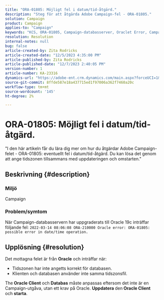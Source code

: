 ```yaml
---
title: "ORA-01805: Möjligt fel i datum/tid-åtgärd."
description: "Steg för att åtgärda Adobe Campaign-fel - ORA-01805."
solution: Campaign
product: Campaign
applies-to: "Campaign"
keywords: "KCS, ORA-01805, Campaign-databasserver, Oraclet Error, Campaign"
resolution: Resolution
internal-notes: null
bug: false
article-created-by: Zita Rodricks
article-created-date: "12/5/2023 4:35:00 PM"
article-published-by: Zita Rodricks
article-published-date: "12/7/2023 2:40:05 PM"
version-number: 1
article-number: KA-23316
dynamics-url: "https://adobe-ent.crm.dynamics.com/main.aspx?forceUCI=1&pagetype=entityrecord&etn=knowledgearticle&id=6e5fe63a-8c93-ee11-be37-6045bd0061cb"
source-git-commit: 8ffde587e18a437715ed1f97006a362f7460a20c
workflow-type: tm+mt
source-wordcount: '145'
ht-degree: 2%

---
```


# ORA-01805: Möjligt fel i datum/tid-åtgärd.


&quot;I den här artikeln får du lära dig mer om hur du åtgärdar Adobe Campaign-felet - ORA-01805: eventuellt fel i datum/tid-åtgärd. Du kan lösa det genom att ange tidszonen tillsammans med uppdateringen och omstarten.&quot;

## Beskrivning {#description}


### <b>Miljö</b>

Campaign



### <b>Problem/symtom</b>

När Campaign-databasservern har uppgraderats till Oracle 19c inträffar följande fel: `2022-03-14 08:06:08 ORA-210000 Oracle error: ORA-01805: possible error in date/time operation.`


## Upplösning {#resolution}


Det mottagna felet är från <b>Oracle</b> och inträffar när:

- Tidszonen har inte angetts korrekt för databasen.
- Klienten och databasen använder inte samma tidszonsfil.


The<b> Oracle Client</b> och <b>Databas</b> måste anpassas eftersom det inte är en Campaign-utgåva, utan ett krav på Oracle. <b>Uppdatera </b>den<b> Oracle Client</b> och <b>starta</b>.
